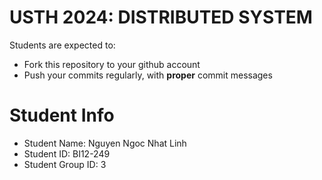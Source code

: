 USTH 2024: DISTRIBUTED SYSTEM
=====================================================

Students are expected to:
* Fork this repository to your github account
* Push your commits regularly, with **proper** commit messages


Student Info
=========================

* Student Name: Nguyen Ngoc Nhat Linh
* Student ID: BI12-249
* Student Group ID: 3
